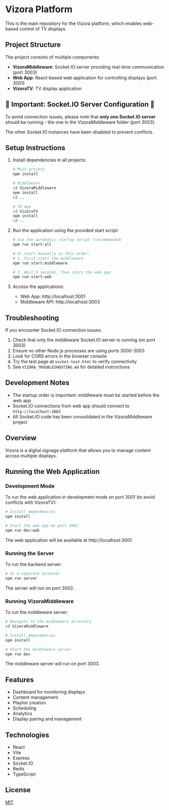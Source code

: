 # Vizora Platform

This is the main repository for the Vizora platform, which enables web-based control of TV displays.

## Project Structure

The project consists of multiple components:

- **VizoraMiddleware**: Socket.IO server providing real-time communication (port 3003)
- **Web App**: React-based web application for controlling displays (port 3001)
- **VizoraTV**: TV display application 

## 🚨 Important: Socket.IO Server Configuration 🚨

To avoid connection issues, please note that **only one Socket.IO server** should be running - the one in the VizoraMiddleware folder (port 3003).

The other Socket.IO instances have been disabled to prevent conflicts.

## Setup Instructions

1. Install dependencies in all projects:
   ```bash
   # Main project
   npm install
   
   # Middleware 
   cd VizoraMiddleware
   npm install
   cd ..
   
   # TV App
   cd VizoraTV
   npm install
   cd ..
   ```

2. Run the application using the provided start script:
   ```bash
   # Use the automatic startup script (recommended)
   npm run start:all
   
   # Or start manually in this order:
   # 1. First start the middleware
   npm run start:middleware
   
   # 2. Wait 5 seconds, then start the web app
   npm run start:web
   ```

3. Access the applications:
   - Web App: http://localhost:3001
   - Middleware API: http://localhost:3003

## Troubleshooting

If you encounter Socket.IO connection issues:

1. Check that only the middleware Socket.IO server is running (on port 3003)
2. Ensure no other Node.js processes are using ports 3000-3003
3. Look for CORS errors in the browser console
4. Try the test page at `socket-test.html` to verify connectivity
5. See `VIZORA_TROUBLESHOOTING.md` for detailed instructions

## Development Notes

- The startup order is important: middleware must be started before the web app
- Socket.IO connections from web app should connect to `http://localhost:3003`
- All Socket.IO code has been consolidated in the VizoraMiddleware project

## Overview
Vizora is a digital signage platform that allows you to manage content across multiple displays.

## Running the Web Application

### Development Mode
To run the web application in development mode on port 3001 (to avoid conflicts with VizoraTV):

```bash
# Install dependencies
npm install

# Start the web app on port 3001
npm run dev:web
```

The web application will be available at http://localhost:3001

### Running the Server
To run the backend server:

```bash
# In a separate terminal
npm run server
```

The server will run on port 3002.

### Running VizoraMiddleware
To run the middleware server:

```bash
# Navigate to the middleware directory
cd VizoraMiddleware

# Install dependencies
npm install

# Start the middleware server
npm run dev
```

The middleware server will run on port 3003.

## Features
- Dashboard for monitoring displays
- Content management
- Playlist creation
- Scheduling
- Analytics
- Display pairing and management

## Technologies
- React
- Vite
- Express
- Socket.IO
- Redis
- TypeScript

## License

[MIT](LICENSE)
